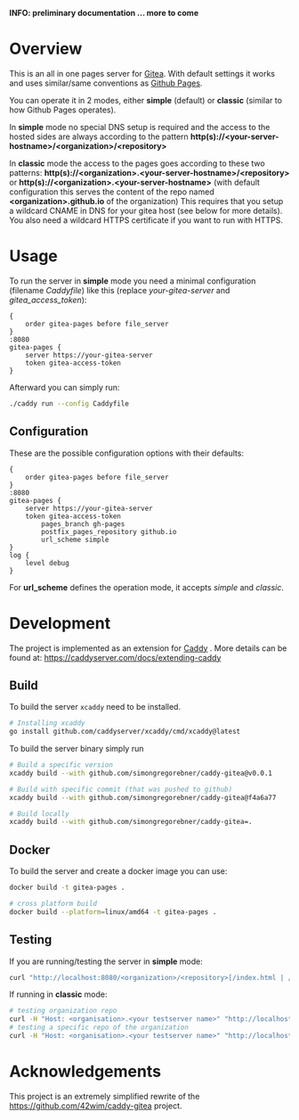 __INFO: preliminary documentation ... more to come__

# Overview

This is an all in one pages server for [Gitea](https://gitea.com). With default settings it works and uses similar/same conventions as [Github Pages](https://pages.github.com).

You can operate it in 2 modes, either __simple__ (default) or __classic__ (similar to how Github Pages operates).

In __simple__ mode no special DNS setup is required and the access to the hosted sides are always according to the pattern __http(s)://&lt;your-server-hostname&gt;/&lt;organization&gt;/&lt;repository&gt;__ 

In __classic__ mode the access to the pages goes according to these two patterns: __http(s)://&lt;organization&gt;.&lt;your-server-hostname&gt;/&lt;repository&gt;__ or __http(s)://&lt;organization&gt;.&lt;your-server-hostname&gt;__ (with default configuration this serves the content of the repo named __&lt;organization&gt;.github.io__ of the organization) This requires that you setup a wildcard CNAME in DNS for your gitea host (see below for more details). You also need a wildcard HTTPS certificate if you want to run with HTTPS.

# Usage

To run the server in __simple__ mode you need a minimal configuration (filename _Caddyfile_) like this (replace _your-gitea-server_ and _gitea_access_token_):

```Caddyfile
{
	order gitea-pages before file_server
}
:8080
gitea-pages {
	server https://your-gitea-server
	token gitea-access-token
}
```


Afterward you can simply run:

```bash
./caddy run --config Caddyfile
```

## Configuration

These are the possible configuration options with their defaults:

```Caddyfile
{
	order gitea-pages before file_server
}
:8080
gitea-pages {
	server https://your-gitea-server
	token gitea-access-token
        pages_branch gh-pages
        postfix_pages_repository github.io
        url_scheme simple
}
log {
	level debug
}
```

For __url_scheme__ defines the operation mode, it accepts _simple_ and _classic_.

# Development

The project is implemented as an extension for [Caddy](https://github.com/caddyserver/caddy) .
More details can be found at: https://caddyserver.com/docs/extending-caddy

## Build
To build the server `xcaddy` need to be installed.

```bash
# Installing xcaddy
go install github.com/caddyserver/xcaddy/cmd/xcaddy@latest
```

To build the server binary simply run

```bash
# Build a specific version
xcaddy build --with github.com/simongregorebner/caddy-gitea@v0.0.1

# Build with specific commit (that was pushed to github)
xcaddy build --with github.com/simongregorebner/caddy-gitea@f4a6a77

# Build locally
xcaddy build --with github.com/simongregorebner/caddy-gitea=.
```

## Docker
To build the server and create a docker image you can use:

```bash
docker build -t gitea-pages .

# cross platform build
docker build --platform=linux/amd64 -t gitea-pages .
```

## Testing

If you are running/testing the server in __simple__ mode:
```bash
curl "http://localhost:8080/<organization>/<repository>[/index.html | /<path>]"
```

If running in __classic__ mode:
```bash
# testing organization repo
curl -H "Host: <organisation>.<your testserver name>" "http://localhost:8080/"
# testing a specific repo of the organization
curl -H "Host: <organisation>.<your testserver name>" "http://localhost:8080/<repository>"
```

# Acknowledgements

This project is an extremely simplified rewrite of the https://github.com/42wim/caddy-gitea project. 